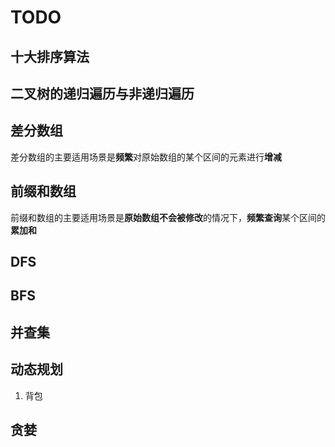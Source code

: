 # TODO

## 十大排序算法  

## 二叉树的递归遍历与非递归遍历  

## 差分数组  

差分数组的主要适用场景是**频繁**对原始数组的某个区间的元素进行**增减**  

## 前缀和数组  

前缀和数组的主要适用场景是**原始数组不会被修改**的情况下，**频繁查询**某个区间的**累加和**

## DFS

## BFS

## 并查集

## 动态规划

1. 背包

## 贪婪
